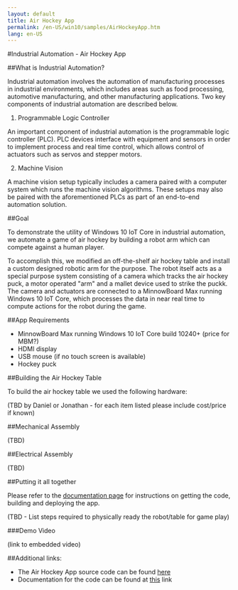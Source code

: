 ```yaml
---
layout: default
title: Air Hockey App
permalink: /en-US/win10/samples/AirHockeyApp.htm
lang: en-US
---
```


#Industrial Automation - Air Hockey App

##What is Industrial Automation?

Industrial automation involves the automation of manufacturing processes in industrial environments, which includes areas such as food processing, automotive manufacturing, and other manufacturing applications. Two key components of industrial automation are described below.

1. Programmable Logic Controller

An important component of industrial automation is the programmable logic controller (PLC). PLC devices interface with  equipment and sensors in order to implement process and real time control, which allows control of actuators such as servos and stepper motors. 

2. Machine Vision

A machine vision setup typically includes a camera paired with a computer system which runs the machine vision algorithms. These setups may also be paired with the aforementioned PLCs as part of an end-to-end automation solution.

##Goal

To demonstrate the utility of Windows 10 IoT Core in industrial automation, we automate a game of air hockey by building a robot arm which can compete against a human player.

To accomplish this, we modified an off-the-shelf air hockey table and install a custom designed robotic arm for the purpose. The robot itself acts as a special purpose system consisting of a camera which tracks the air hockey puck, a motor operated "arm" and a mallet device used to strike the puckk. The camera and actuators are connected to a MinnowBoard Max running Windows 10 IoT Core, which processes the data in near real time to compute actions for the robot during the game.

##App Requirements

* MinnowBoard Max running Windows 10 IoT Core build 10240+ (price for MBM?)
* HDMI display
* USB mouse (if no touch screen is available)
* Hockey puck

##Building the Air Hockey Table

To build the air hockey table we used the following hardware:

(TBD by Daniel or Jonathan - for each item listed please include cost/price if known)

##Mechanical Assembly

(TBD)

##Electrical Assembly 

(TBD)

##Putting it all together

Please refer to the [documentation page]({{site.baseurl}}/en-US/win10/samples/AirHockeyApp_Documentation.htm) for instructions on getting the code, building and deploying the app.

(TBD - List steps required to physically ready the robot/table for game play)

###Demo Video

(link to embedded video)

##Additional links:

* The Air Hockey App source code can be found [here](https://github.com/ms-iot/samples/tree/develop/AirHockeyApp)
* Documentation for the code can be found at [this]({{site.baseurl}}/en-US/win10/samples/AirHockeyApp_Documentation.htm) link


